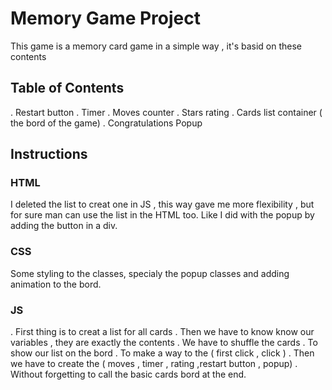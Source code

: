 # Memory Game Project
This game is a memory card game in a simple way , it's basid on these contents
## Table of Contents
. Restart button
. Timer
. Moves counter
. Stars rating
. Cards list container ( the bord of the game)
. Congratulations Popup
## Instructions
### HTML
I deleted the list to creat one in JS , this way gave me more flexibility , but for sure man can use the list in the HTML too.
Like I did with the popup by adding the button in a div.
### CSS
Some styling to the classes, specialy the popup classes and adding animation to the bord.
### JS
. First thing is to creat a list for all cards 
. Then we have to know know our variables , they are exactly the contents 
. We have to shuffle the cards 
. To show our list on the bord
. To make a way to the ( first click , click )
. Then we have to create the ( moves , timer , rating ,restart button , popup)
. Without forgetting to call the basic cards bord at the end.






